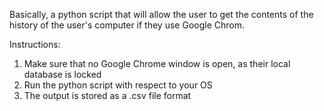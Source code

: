 Basically, a python script that will allow the user to get the contents of the history of the user's computer if they use Google Chrom.

Instructions:
  1. Make sure that no Google Chrome window is open, as their local database is locked
  2. Run the python script with respect to your OS
  3. The output is stored as a .csv file format
